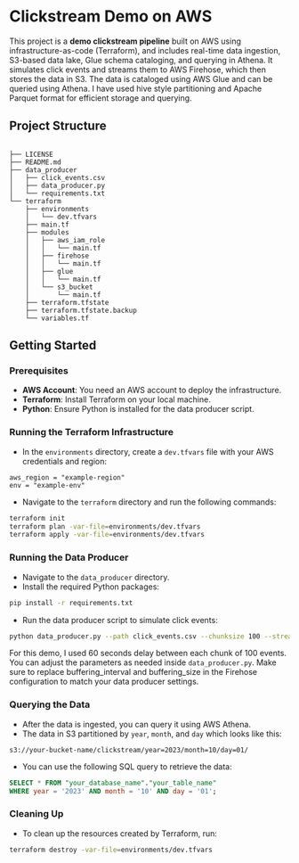 # Clickstream Demo on AWS
This project is a **demo clickstream pipeline** built on AWS using infrastructure-as-code (Terraform), and includes real-time data ingestion, S3-based data lake, Glue schema cataloging, and querying in Athena.
It simulates click events and streams them to AWS Firehose, which then stores the data in S3. The data is cataloged using AWS Glue and can be queried using Athena. I have used hive style partitioning and Apache Parquet format for efficient storage and querying.

## Project Structure
<pre><code class="lang-txt">
├── LICENSE
├── README.md
├── data_producer
│   ├── click_events.csv
│   ├── data_producer.py
│   └── requirements.txt
└── terraform
    ├── environments
    │   └── dev.tfvars
    ├── main.tf
    ├── modules
    │   ├── aws_iam_role
    │   │   └── main.tf
    │   ├── firehose
    │   │   └── main.tf
    │   ├── glue
    │   │   └── main.tf
    │   └── s3_bucket
    │       └── main.tf
    ├── terraform.tfstate
    ├── terraform.tfstate.backup
    └── variables.tf
</code></pre>

## Getting Started
### Prerequisites
- **AWS Account**: You need an AWS account to deploy the infrastructure.
- **Terraform**: Install Terraform on your local machine.
- **Python**: Ensure Python is installed for the data producer script.

### Running the Terraform Infrastructure
- In the `environments` directory, create a `dev.tfvars` file with your AWS credentials and region:
```hcl
aws_region = "example-region"
env = "example-env"
```
- Navigate to the `terraform` directory and run the following commands:
```bash
terraform init
terraform plan -var-file=environments/dev.tfvars
terraform apply -var-file=environments/dev.tfvars
```
### Running the Data Producer
- Navigate to the `data_producer` directory.
- Install the required Python packages:
```bash
pip install -r requirements.txt
```
- Run the data producer script to simulate click events:
```bash
python data_producer.py --path click_events.csv --chunksize 100 --stream_name firehose-stream-name --aws_region example-region
```
For this demo, I used 60 seconds delay between each chunk of 100 events. You can adjust the parameters as needed inside `data_producer.py`.
Make sure to replace buffering_interval and buffering_size in the Firehose configuration to match your data producer settings.

### Querying the Data
- After the data is ingested, you can query it using AWS Athena.
- The data in S3 partitioned by `year`, `month`, and `day` which looks like this:
```
s3://your-bucket-name/clickstream/year=2023/month=10/day=01/
```
- You can use the following SQL query to retrieve the data:
```sql
SELECT * FROM "your_database_name"."your_table_name"
WHERE year = '2023' AND month = '10' AND day = '01';
```
### Cleaning Up
- To clean up the resources created by Terraform, run:
```bash
terraform destroy -var-file=environments/dev.tfvars
```